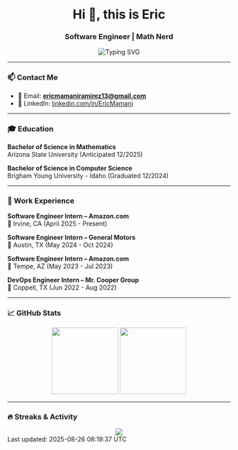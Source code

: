 <h1 align="center">Hi 👋, this is Eric</h1>
<h3 align="center">Software Engineer | Math Nerd</h3>

<div align="center">
  <img src="https://readme-typing-svg.herokuapp.com?font=Fira+Code&size=22&pause=1000&color=635BFF&center=true&vCenter=true&width=435&lines=Software+Engineer" alt="Typing SVG" />
</div>

---

### 📫 Contact Me

- 📧 Email: **ericmamaniramirez13@gmail.com**
- 💼 LinkedIn: [linkedin.com/in/EricMamani](https://www.linkedin.com/in/EricMamani)

---

### 🎓 Education

**Bachelor of Science in Mathematics**  
Arizona State University (Anticipated 12/2025)

**Bachelor of Science in Computer Science**  
Brigham Young University - Idaho (Graduated 12/2024)

---

### 💼 Work Experience

**Software Engineer Intern – Amazon.com**  
📍 Irvine, CA (April 2025 - Present)

**Software Engineer Intern – General Motors**  
📍 Austin, TX (May 2024 - Oct 2024)

**Software Engineer Intern – Amazon.com**  
📍 Tempe, AZ (May 2023 - Jul 2023)

**DevOps Engineer Intern – Mr. Cooper Group**  
📍 Coppell, TX (Jun 2022 - Aug 2022)

---

### 📈 GitHub Stats

<section align="center">
  <img src="https://github-readme-stats.vercel.app/api?username=ericmamaniramirez13&show_icons=true&theme=radical" height="150px"/>
  <img src="https://github-readme-stats.vercel.app/api/top-langs/?username=ericmamaniramirez13&layout=compact&theme=radical" height="150px"/>
</section>

---

### 🔥 Streaks & Activity

<section align="center">
  <img src="https://github-readme-streak-stats.herokuapp.com?user=ericmamaniramirez13&theme=radical" />
</section>
Last updated: <!-- last-update --> 2025-08-26 08:19:37 UTC